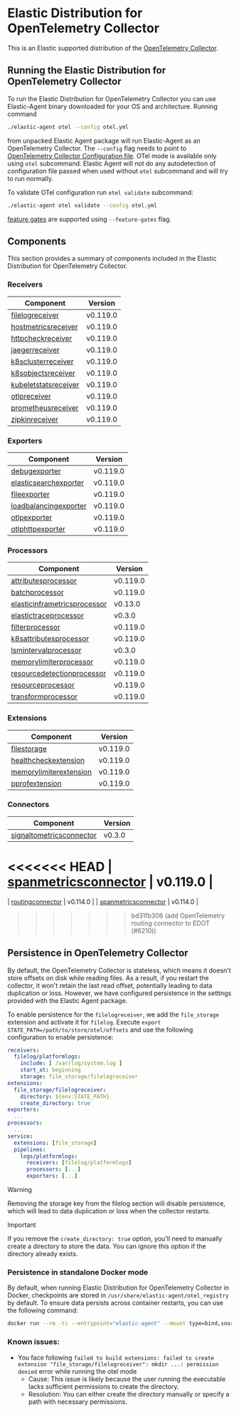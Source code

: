 # Elastic Distribution for OpenTelemetry Collector

This is an Elastic supported distribution of the [OpenTelemetry Collector](https://github.com/open-telemetry/opentelemetry-collector).

## Running the Elastic Distribution for OpenTelemetry Collector

To run the Elastic Distribution for OpenTelemetry Collector you can use Elastic-Agent binary downloaded for your OS and architecture.
Running command

```bash
./elastic-agent otel --config otel.yml
```

from unpacked Elastic Agent package will run Elastic-Agent as an OpenTelemetry Collector. The `--config` flag needs to point to [OpenTelemetry Collector Configuration file](https://opentelemetry.io/docs/collector/configuration/). OTel mode is available only using `otel` subcommand. Elastic Agent will not do any autodetection of configuration file passed when used without `otel` subcommand and will try to run normally.

To validate OTel configuration run `otel validate` subcommand:

```bash
./elastic-agent otel validate --config otel.yml
```

[feature gates](https://github.com/open-telemetry/opentelemetry-collector/blob/main/featuregate/README.md#controlling-gates) are supported using `--feature-gates` flag.

## Components

This section provides a summary of components included in the Elastic Distribution for OpenTelemetry Collector.

### Receivers

| Component | Version |
|---|---|
| [filelogreceiver](https://github.com/open-telemetry/opentelemetry-collector-contrib/blob/receiver/filelogreceiver/v0.119.0/receiver/filelogreceiver/README.md) | v0.119.0 |
| [hostmetricsreceiver](https://github.com/open-telemetry/opentelemetry-collector-contrib/blob/receiver/hostmetricsreceiver/v0.119.0/receiver/hostmetricsreceiver/README.md) | v0.119.0 |
| [httpcheckreceiver](https://github.com/open-telemetry/opentelemetry-collector-contrib/blob/receiver/httpcheckreceiver/v0.119.0/receiver/httpcheckreceiver/README.md) | v0.119.0 |
| [jaegerreceiver](https://github.com/open-telemetry/opentelemetry-collector-contrib/blob/receiver/jaegerreceiver/v0.119.0/receiver/jaegerreceiver/README.md) | v0.119.0 |
| [k8sclusterreceiver](https://github.com/open-telemetry/opentelemetry-collector-contrib/blob/receiver/k8sclusterreceiver/v0.119.0/receiver/k8sclusterreceiver/README.md) | v0.119.0 |
| [k8sobjectsreceiver](https://github.com/open-telemetry/opentelemetry-collector-contrib/blob/receiver/k8sobjectsreceiver/v0.119.0/receiver/k8sobjectsreceiver/README.md) | v0.119.0 |
| [kubeletstatsreceiver](https://github.com/open-telemetry/opentelemetry-collector-contrib/blob/receiver/kubeletstatsreceiver/v0.119.0/receiver/kubeletstatsreceiver/README.md) | v0.119.0 |
| [otlpreceiver](https://github.com/open-telemetry/opentelemetry-collector/blob/receiver/otlpreceiver/v0.119.0/receiver/otlpreceiver/README.md) | v0.119.0 |
| [prometheusreceiver](https://github.com/open-telemetry/opentelemetry-collector-contrib/blob/receiver/prometheusreceiver/v0.119.0/receiver/prometheusreceiver/README.md) | v0.119.0 |
| [zipkinreceiver](https://github.com/open-telemetry/opentelemetry-collector-contrib/blob/receiver/zipkinreceiver/v0.119.0/receiver/zipkinreceiver/README.md) | v0.119.0 |

### Exporters

| Component | Version |
|---|---|
| [debugexporter](https://github.com/open-telemetry/opentelemetry-collector/blob/exporter/debugexporter/v0.119.0/exporter/debugexporter/README.md) | v0.119.0 |
| [elasticsearchexporter](https://github.com/open-telemetry/opentelemetry-collector-contrib/blob/exporter/elasticsearchexporter/v0.119.0/exporter/elasticsearchexporter/README.md) | v0.119.0 |
| [fileexporter](https://github.com/open-telemetry/opentelemetry-collector-contrib/blob/exporter/fileexporter/v0.119.0/exporter/fileexporter/README.md) | v0.119.0 |
| [loadbalancingexporter](https://github.com/open-telemetry/opentelemetry-collector-contrib/blob/exporter/loadbalancingexporter/v0.119.0/exporter/loadbalancingexporter/README.md) | v0.119.0 |
| [otlpexporter](https://github.com/open-telemetry/opentelemetry-collector/blob/exporter/otlpexporter/v0.119.0/exporter/otlpexporter/README.md) | v0.119.0 |
| [otlphttpexporter](https://github.com/open-telemetry/opentelemetry-collector/blob/exporter/otlphttpexporter/v0.119.0/exporter/otlphttpexporter/README.md) | v0.119.0 |

### Processors

| Component | Version |
|---|---|
| [attributesprocessor](https://github.com/open-telemetry/opentelemetry-collector-contrib/blob/processor/attributesprocessor/v0.119.0/processor/attributesprocessor/README.md) | v0.119.0 |
| [batchprocessor](https://github.com/open-telemetry/opentelemetry-collector/blob/processor/batchprocessor/v0.119.0/processor/batchprocessor/README.md) | v0.119.0 |
| [elasticinframetricsprocessor](https://github.com/elastic/opentelemetry-collector-components/blob/processor/elasticinframetricsprocessor/v0.13.0/processor/elasticinframetricsprocessor/README.md) | v0.13.0 |
| [elastictraceprocessor](https://github.com/elastic/opentelemetry-collector-components/blob/processor/elastictraceprocessor/v0.3.0/processor/elastictraceprocessor/README.md) | v0.3.0 |
| [filterprocessor](https://github.com/open-telemetry/opentelemetry-collector-contrib/blob/processor/filterprocessor/v0.119.0/processor/filterprocessor/README.md) | v0.119.0 |
| [k8sattributesprocessor](https://github.com/open-telemetry/opentelemetry-collector-contrib/blob/processor/k8sattributesprocessor/v0.119.0/processor/k8sattributesprocessor/README.md) | v0.119.0 |
| [lsmintervalprocessor](https://github.com/elastic/opentelemetry-collector-components/blob/processor/lsmintervalprocessor/v0.3.0/processor/lsmintervalprocessor/README.md) | v0.3.0 |
| [memorylimiterprocessor](https://github.com/open-telemetry/opentelemetry-collector/blob/processor/memorylimiterprocessor/v0.119.0/processor/memorylimiterprocessor/README.md) | v0.119.0 |
| [resourcedetectionprocessor](https://github.com/open-telemetry/opentelemetry-collector-contrib/blob/processor/resourcedetectionprocessor/v0.119.0/processor/resourcedetectionprocessor/README.md) | v0.119.0 |
| [resourceprocessor](https://github.com/open-telemetry/opentelemetry-collector-contrib/blob/processor/resourceprocessor/v0.119.0/processor/resourceprocessor/README.md) | v0.119.0 |
| [transformprocessor](https://github.com/open-telemetry/opentelemetry-collector-contrib/blob/processor/transformprocessor/v0.119.0/processor/transformprocessor/README.md) | v0.119.0 |

### Extensions

| Component | Version |
|---|---|
| [filestorage](https://github.com/open-telemetry/opentelemetry-collector-contrib/blob/extension/storage/filestorage/v0.119.0/extension/storage/filestorage/README.md) | v0.119.0 |
| [healthcheckextension](https://github.com/open-telemetry/opentelemetry-collector-contrib/blob/extension/healthcheckextension/v0.119.0/extension/healthcheckextension/README.md) | v0.119.0 |
| [memorylimiterextension](https://github.com/open-telemetry/opentelemetry-collector/blob/extension/memorylimiterextension/v0.119.0/extension/memorylimiterextension/README.md) | v0.119.0 |
| [pprofextension](https://github.com/open-telemetry/opentelemetry-collector-contrib/blob/extension/pprofextension/v0.119.0/extension/pprofextension/README.md) | v0.119.0 |

### Connectors

| Component | Version |
|---|---|
| [signaltometricsconnector](https://github.com/elastic/opentelemetry-collector-components/blob/connector/signaltometricsconnector/v0.3.0/connector/signaltometricsconnector/README.md) | v0.3.0 |
<<<<<<< HEAD
| [spanmetricsconnector](https://github.com/open-telemetry/opentelemetry-collector-contrib/blob/connector/spanmetricsconnector/v0.119.0/connector/spanmetricsconnector/README.md) | v0.119.0 |
=======
| [routingconnector](https://github.com/open-telemetry/opentelemetry-collector-contrib/blob/connector/routingconnector/v0.114.0/connector/routingconnector/README.md) | v0.114.0 |
| [spanmetricsconnector](https://github.com/open-telemetry/opentelemetry-collector-contrib/blob/connector/spanmetricsconnector/v0.114.0/connector/spanmetricsconnector/README.md) | v0.114.0 |
>>>>>>> bd31fb306 (add OpenTelemetry routing connector to EDOT (#6210))
## Persistence in OpenTelemetry Collector

By default, the OpenTelemetry Collector is stateless, which means it doesn't store offsets on disk while reading files. As a result, if you restart the collector, it won't retain the last read offset, potentially leading to data duplication or loss. However, we have configured persistence in the settings provided with the Elastic Agent package. 

To enable persistence for the `filelogreceiver`, we add the `file_storage` extension and activate it for `filelog`. 
Execute `export STATE_PATH=/path/to/store/otel/offsets` and use the following configuration to enable persistence:

```yaml
receivers:
  filelog/platformlogs:
    include: [ /var/log/system.log ]
    start_at: beginning
    storage: file_storage/filelogreceiver
extensions:
  file_storage/filelogreceiver:
    directory: ${env:STATE_PATH}
    create_directory: true
exporters:
  ...
processors:
  ...
service:
  extensions: [file_storage]
  pipelines:
    logs/platformlogs:
      receivers: [filelog/platformlogs]
      processors: [...]
      exporters: [...]
```

> [!WARNING]  
Removing the storage key from the filelog section will disable persistence, which will lead to data duplication or loss when the collector restarts.

> [!IMPORTANT]  
If you remove the `create_directory: true` option, you'll need to manually create a directory to store the data. You can ignore this option if the directory already exists.

### Persistence in standalone Docker mode

By default, when running Elastic Distribution for OpenTelemetry Collector in Docker, checkpoints are stored in `/usr/share/elastic-agent/otel_registry` by default. To ensure data persists across container restarts, you can use the following command:

```bash
docker run --rm -ti --entrypoint="elastic-agent" --mount type=bind,source=/path/on/host,target=/usr/share/elastic-agent/otel_registry  docker.elastic.co/elastic-agent/elastic-agent:9.0.0-SNAPSHOT otel
```

### Known issues:
-  You face following `failed to build extensions: failed to create extension "file_storage/filelogreceiver": mkdir ...: permission denied` error while running the otel mode
	- Cause: This issue is likely because the user running the executable lacks sufficient permissions to create the directory.
	- Resolution: You can either create the directory manually or specify a path with necessary permissions.
